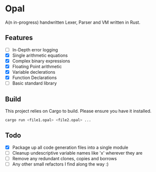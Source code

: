 # Opal

A(n in-progress) handwritten Lexer, Parser and VM written in Rust.

## Features
* [ ] In-Depth error logging
* [x] Single arithmetic equations
* [x] Complex binary expressions
* [x] Floating Point arithmetic
* [x] Variable declerations
* [x] Function Declarations
* [ ] Basic standard library

## Build
This project relies on Cargo to build. Please ensure you have it installed.
```bash
cargo run <file1.opal> <file2.opal> ...
```

## Todo
* [x] Package up all code generation files into a single module
* [ ] Cleanup undescriptive variable names like 'x' wherever they are
* [ ] Remove any redundant clones, copies and borrows
* [ ] Any other small refactors I find along the way :)

